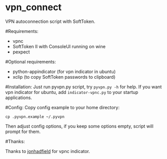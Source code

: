 vpn_connect
===========

VPN autoconnection script with SoftToken.

#Requirements:
* vpnc
* SoftToken II with ConsoleUI running on wine
* pexpect

#Optional requirements:
* python-appindicator (for vpn indicator in ubuntu)
* xclip (to copy SoftToken passwords to clipboard)

#Installation:
Just run pyvpn.py script, try ```pyvpn.py -h``` for help.
If you want vpn indicator for ubuntu, add ```indicator-vpnc.py``` to your startup applications.

#Config:
Copy config example to your home directory:

```cp .pyvpn.example ~/.pyvpn```

Then adjust config options, if you keep some options empty, script will prompt for them.

#Thanks:

Thanks to [jonhadfield](https://github.com/jonhadfield) for vpnc indicator.
